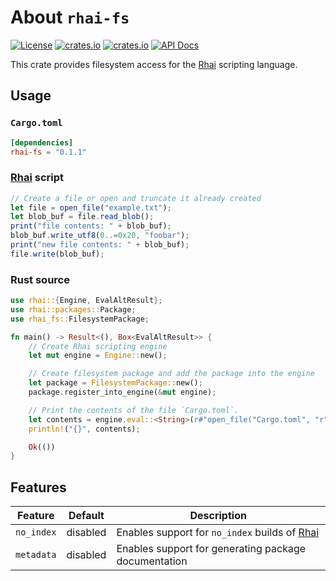 # About `rhai-fs`

[![License](https://img.shields.io/crates/l/rhai-fs)](https://github.com/license/rhaiscript/rhai-fs)
[![crates.io](https://img.shields.io/crates/v/rhai-fs?logo=rust)](https://crates.io/crates/rhai-fs/)
[![crates.io](https://img.shields.io/crates/d/rhai-fs?logo=rust)](https://crates.io/crates/rhai-fs/)
[![API Docs](https://docs.rs/rhai-fs/badge.svg?logo=docs-rs)](https://docs.rs/rhai-fs/)

This crate provides filesystem access for the [Rhai] scripting language.

## Usage

### `Cargo.toml`

```toml
[dependencies]
rhai-fs = "0.1.1"
```

### [Rhai] script

```js
// Create a file or open and truncate it already created
let file = open_file("example.txt");
let blob_buf = file.read_blob();
print("file contents: " + blob_buf);
blob_buf.write_utf8(0..=0x20, "foobar");
print("new file contents: " + blob_buf);
file.write(blob_buf);
```

### Rust source

```rust
use rhai::{Engine, EvalAltResult};
use rhai::packages::Package;
use rhai_fs::FilesystemPackage;

fn main() -> Result<(), Box<EvalAltResult>> {
    // Create Rhai scripting engine
    let mut engine = Engine::new();

    // Create filesystem package and add the package into the engine
    let package = FilesystemPackage::new();
    package.register_into_engine(&mut engine);

    // Print the contents of the file `Cargo.toml`.
    let contents = engine.eval::<String>(r#"open_file("Cargo.toml", "r").read_string()"#)?;
    println!("{}", contents);

    Ok(())
}
```

## Features

|  Feature   | Default  | Description                                          |
| :--------: | :------: | ---------------------------------------------------- |
| `no_index` | disabled | Enables support for `no_index` builds of [Rhai]      |
| `metadata` | disabled | Enables support for generating package documentation |

[Rhai]: https://rhai.rs
